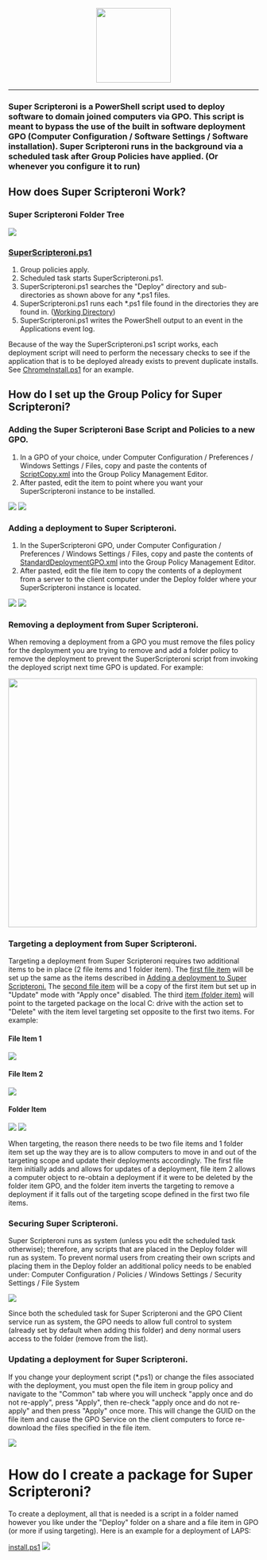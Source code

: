 <p align="center">
  <img height="150" src="https://raw.githubusercontent.com/belowaverage-org/SuperScripteroni/master/images/SuperScripteroni.png">
</p>
<hr>
<h3>Super Scripteroni is a PowerShell script used to deploy software to domain joined computers via GPO. This script is meant to bypass the use of the built in software deployment GPO (Computer Configuration / Software Settings / Software installation). Super Scripteroni runs in the background via a scheduled task after Group Policies have applied. (Or whenever you configure it to run)</h3>
<h2>How does Super Scripteroni Work?</h2>
<h3>Super Scripteroni Folder Tree</h3>
<img src="https://raw.githubusercontent.com/belowaverage-org/SuperScripteroni/master/images/filetree.bmp">
<h3><a href="https://github.com/belowaverage-org/SuperScripteroni/blob/master/SuperScripteroni.ps1">SuperScripteroni.ps1</a></h3>
<ol>
  <li>Group policies apply.</li>
  <li>Scheduled task starts SuperScripteroni.ps1.</li>
  <li>SuperScripteroni.ps1 searches the "Deploy" directory and sub-directories as shown above for any *.ps1 files.</li>
  <li>SuperScripteroni.ps1 runs each *.ps1 file found in the directories they are found in. (<a href="https://en.wikipedia.org/wiki/Working_directory">Working Directory</a>)</li>
  <li>SuperScripteroni.ps1 writes the PowerShell output to an event in the Applications event log.</li>
</ol>
<p>Because of the way the SuperScripteroni.ps1 script works, each deployment script will need to perform the necessary checks to see if the application that is to be deployed already exists to prevent duplicate installs. See <a href="https://github.com/belowaverage-org/SuperScripteroni/blob/master/ChromeInstall.ps1">ChromeInstall.ps1</a> for an example.</p>
<h2>How do I set up the Group Policy for Super Scripteroni?</h2>
<h3>Adding the Super Scripteroni Base Script and Policies to a new GPO.</h3>
<ol>
  <li>In a GPO of your choice, under Computer Configuration / Preferences / Windows Settings / Files, copy and paste the contents of <a href="https://github.com/belowaverage-org/SuperScripteroni/blob/master/ScriptCopy.xml">ScriptCopy.xml</a> into the Group Policy Management Editor.</li>
  <li>After pasted, edit the item to point where you want your SuperScripteroni instance to be installed.</li>
</ol>
<img src="https://raw.githubusercontent.com/belowaverage-org/SuperScripteroni/master/images/ss2.png">
<img src="https://raw.githubusercontent.com/belowaverage-org/SuperScripteroni/master/images/ss1.png">
<h3>Adding a deployment to Super Scripteroni.</h3>
<ol>
  <li>In the SuperScripteroni GPO, under Computer Configuration / Preferences / Windows Settings / Files, copy and paste the contents of <a href="https://github.com/belowaverage-org/SuperScripteroni/blob/master/StandardDeploymentGPO.xml">StandardDeploymentGPO.xml</a> into the Group Policy Management Editor.</li>
  <li>After pasted, edit the file item to copy the contents of a deployment from a server to the client computer under the Deploy folder where your SuperScripteroni instance is located.</li>
</ol>
<img src="https://raw.githubusercontent.com/belowaverage-org/SuperScripteroni/master/images/gc.png">
<img src="https://raw.githubusercontent.com/belowaverage-org/SuperScripteroni/master/images/gc1.png">
<h3>Removing a deployment from Super Scripteroni.</h3>
  <p>When removing a deployment from a GPO you must remove the files policy for the deployment you are trying to remove and add a folder policy to remove the deployment to prevent the SuperScripteroni script from invoking the deployed script next time GPO is updated. For example:</p>
  <img width="500" src="https://raw.githubusercontent.com/belowaverage-org/SuperScripteroni/master/images/deletedeployment.png">
<h3>Targeting a deployment from Super Scripteroni.</h3>
<p>Targeting a deployment from Super Scripteroni requires two additional items to be in place (2 file items and 1 folder item). The <a href="https://github.com/belowaverage-org/SuperScripteroni/blob/master/TargetedDeploymentFilesGPO1.xml">first file item</a> will be set up the same as the items described in <a href="https://github.com/belowaverage-org/SuperScripteroni#adding-a-deployment-to-super-scripteroni">Adding a deployment to Super Scripteroni.</a> The <a href="https://github.com/belowaverage-org/SuperScripteroni/blob/master/TargetedDeploymentFilesGPO2.xml">second file item</a> will be a copy of the first item but set up in "Update" mode with "Apply once" disabled. The third <a href="https://github.com/belowaverage-org/SuperScripteroni/blob/master/TargetedDeploymentFoldersGPO.xml">item (folder item)</a> will point to the targeted package on the local C: drive with the action set to "Delete" with the item level targeting set opposite to the first two items. For example:</p>
<h4>File Item 1</h4>
<img src="https://raw.githubusercontent.com/belowaverage-org/SuperScripteroni/master/images/targeting1.png">
<h4>File Item 2</h4>
<img src="https://raw.githubusercontent.com/belowaverage-org/SuperScripteroni/master/images/targeting2.png">
<h4>Folder Item</h4>
<img src="https://raw.githubusercontent.com/belowaverage-org/SuperScripteroni/master/images/targeting3.png">
<img src="https://raw.githubusercontent.com/belowaverage-org/SuperScripteroni/master/images/targeting4.png">
<p>When targeting, the reason there needs to be two file items and 1 folder item set up the way they are is to allow computers to move in and out of the targeting scope and update their deployments accordingly. The first file item initially adds and allows for updates of a deployment, file item 2 allows a computer object to re-obtain a deployment if it were to be deleted by the folder item GPO, and the folder item inverts the targeting to remove a deployment if it falls out of the targeting scope defined in the first two file items.</p>
<h3>Securing Super Scripteroni.</h3>
<p>Super Scripteroni runs as system (unless you edit the scheduled task otherwise); therefore, any scripts that are placed in the Deploy folder will run as system. To prevent normal users from creating their own scripts and placing them in the Deploy folder an additional policy needs to be enabled under: Computer Configuration / Policies / Windows Settings / Security Settings / File System</p>
<img src="https://raw.githubusercontent.com/belowaverage-org/SuperScripteroni/master/images/gposecurity.png">
<p>Since both the scheduled task for Super Scripteroni and the GPO Client service run as system, the GPO needs to allow full control to system (already set by default when adding this folder) and deny normal users access to the folder (remove from the list).</p>
<h3>Updating a deployment for Super Scripteroni.</h3>
<p>If you change your deployment script (*.ps1) or change the files associated with the deployment, you must open the file item in group policy and navigate to the "Common" tab where you will uncheck "apply once and do not re-apply", press "Apply", then re-check "apply once and do not re-apply" and then press "Apply" once more. This will change the GUID on the file item and cause the GPO Service on the client computers to force re-download the files specified in the file item.</p>
<img src="https://raw.githubusercontent.com/belowaverage-org/SuperScripteroni/master/images/gc1.png">
<h1>How do I create a package for Super Scripteroni?</h1>
<p>To create a deployment, all that is needed is a script in a folder named however you like under the "Deploy" folder on a share and a file item in GPO (or more if using targeting). Here is an example for a deployment of LAPS:</p>
<a href="https://github.com/belowaverage-org/SuperScripteroni/blob/master/LapsInstallExample.ps1">install.ps1</a>
<img src="https://github.com/belowaverage-org/SuperScripteroni/blob/master/images/LapsEg.png">
